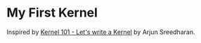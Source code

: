 # My First Kernel

Inspired by [Kernel 101 - Let's write a Kernel](http://arjunsreedharan.org/post/82710718100/kernel-101-lets-write-a-kernel)
by Arjun Sreedharan.
